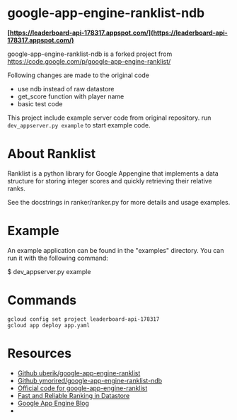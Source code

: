 google-app-engine-ranklist-ndb
==============================

**[https://leaderboard-api-178317.appspot.com/](https://leaderboard-api-178317.appspot.com/)**

google-app-engine-ranklist-ndb is a forked project from https://code.google.com/p/google-app-engine-ranklist/

Following changes are made to the original code

* use ndb instead of raw datastore
* get_score function with player name
* basic test code

This project include example server code from original repository. run ```dev_appserver.py example``` to start example code.


About Ranklist
==============

Ranklist is a python library for Google Appengine that implements a
data structure for storing integer scores and quickly retrieving their
relative ranks.

See the docstrings in ranker/ranker.py for more details and usage
examples.


Example
=======

An example application can be found in the "examples" directory. You
can run it with the following command:

$ dev_appserver.py example

Commands
======

```
gcloud config set project leaderboard-api-178317
gcloud app deploy app.yaml
```

Resources
======

- [Github uberik/google-app-engine-ranklist](https://github.com/Ruberik/google-app-engine-ranklist)
- [Github ymorired/google-app-engine-ranklist-ndb](https://github.com/ymorired/google-app-engine-ranklist-ndb)
- [Official code for google-app-engine-ranklist](https://code.google.com/archive/p/google-app-engine-ranklist/source)
- [Fast and Reliable Ranking in Datastore](https://cloud.google.com/datastore/docs/articles/fast-and-reliable-ranking-in-datastore/)
- [Google App Engine Blog](http://googleappengine.blogspot.jp/2009/01/google-code-jams-ranking-library.html)
- []()